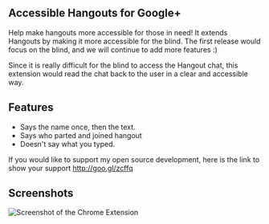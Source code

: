 Accessible Hangouts for Google+
---------------------------------------

Help make hangouts more accessible for those in need!
It extends Hangouts by making it more accessible for the blind.  The first release would focus on the blind, and
we will continue to add more features :)

Since it is really difficult for the blind to access the Hangout chat, this extension would read the chat back to
the user in a clear and accessible way.

Features
--------
 - Says the name once, then the text.
 - Says who parted and joined hangout
 - Doesn't say what you typed.

If you would like to support my open source development, here is the link to show your support http://goo.gl/zcffq

Screenshots
----------

![Screenshot of the Chrome Extension](https://github.com/mohamedmansour/accessible-hangouts-extension/raw/master/screenshot/screen.jpg)
